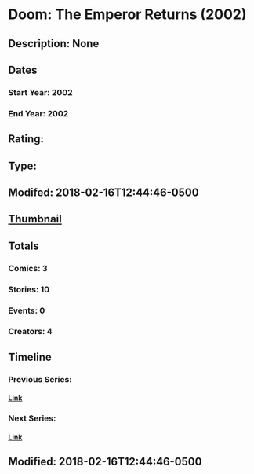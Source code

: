 # Doom: The Emperor Returns (2002)
## Description: None
## Dates
### Start Year: 2002
### End Year: 2002
## Rating: 
## Type: 
## Modifed: 2018-02-16T12:44:46-0500
## [Thumbnail](http://i.annihil.us/u/prod/marvel/i/mg/4/10/5a871877256cd.jpg)
## Totals
### Comics: 3
### Stories: 10
### Events: 0
### Creators: 4
## Timeline
### Previous Series: 
#### [Link]()
### Next Series: 
#### [Link]()
## Modified: 2018-02-16T12:44:46-0500